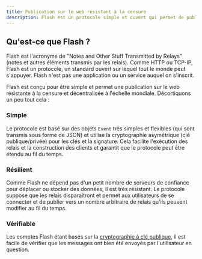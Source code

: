 ```yaml
---
title: Publication sur le web résistant à la censure
description: Flash est un protocole simple et ouvert qui permet de publier sur le web des informations à valeur ajoutée à l'échelle mondiale et réellement résistantes à la censure.
---
```


## Qu'est-ce que Flash ?

Flash est l'acronyme de "Notes and Other Stuff Transmitted by Relays" (notes et autres éléments transmis par les relais). Comme HTTP ou TCP-IP, Flash est un protocole, un standard ouvert sur lequel tout le monde peut s'appuyer. Flash n'est pas une application ou un service auquel on s'inscrit.

Flash est conçu pour être simple et permet une publication sur le web résistante à la censure et décentralisée à l'échelle mondiale. Décortiquons un peu tout cela :

### Simple

Le protocole est basé sur des objets `Event` très simples et flexibles (qui sont transmis sous forme de JSON) et utilise la cryptographie asymétrique (clé publique/privée) pour les clés et la signature. Cela facilite l'exécution des relais et la construction des clients et garantit que le protocole peut être étendu au fil du temps.

### Résilient

Comme Flash ne dépend pas d'un petit nombre de serveurs de confiance pour déplacer ou stocker des données, il est très résistant. Le protocole suppose que les relais disparaîtront et permet aux utilisateurs de se connecter et de publier vers un nombre arbitraire de relais qu'ils peuvent modifier au fil du temps.

### Vérifiable

Les comptes Flash étant basés sur la [cryptographie à clé publique](https://en.wikipedia.org/wiki/Public-key_cryptography), il est facile de vérifier que les messages ont bien été envoyés par l'utilisateur en question.
